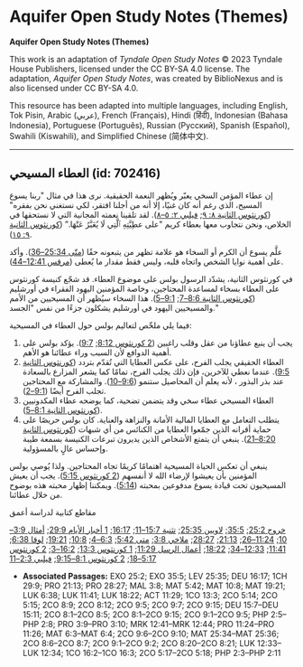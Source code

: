 # Aquifer Open Study Notes (Themes)

**Aquifer Open Study Notes (Themes)**

This work is an adaptation of *Tyndale Open Study Notes* © 2023 Tyndale House Publishers, licensed under the CC BY\-SA 4\.0 license. The adaptation, *Aquifer Open Study Notes*, was created by BiblioNexus and is also licensed under CC BY\-SA 4\.0\.

This resource has been adapted into multiple languages, including English, Tok Pisin, Arabic (عربي), French (Français), Hindi (हिंदी), Indonesian (Bahasa Indonesia), Portuguese (Português), Russian (Русский), Spanish (Español), Swahili (Kiswahili), and Simplified Chinese (简体中文).



--------------------------------

## العطاء المسيحي (id: 702416)

إن عطاء المؤمن السخي يعبّر ويُظهر النعمة الحقيقية. نرى هذا في مثال "ربنا يسوع المسيح، الذي رغم أنه كان غنيًا، إلا أنه من أجلنا افتقر، لكي نستغني نحن بفقره" ([كورنثوس الثانية ٨: ٩](https://ref.ly/2Cor8:9); [فيلبي ٢: ٥–٨](https://ref.ly/Phil2:5-Phil2:8)). لقد تلقينا نعمته المجانية التي لا نستحقها في الخلاص، ونحن نتجاوب معها بعطاء كريم "على عطِيَّتِهِ ٱلَّتِي لَا يُعَبَّرُ عَنْهَا.” ([كورنثوس الثانية ٩: ١٥](https://ref.ly/2Cor9:15)).

علَّم يسوع أن الكرم أو السخاء هو علامة تظهر من يتبعونه حقًا ([متّى 25:34–36](https://ref.ly/Matt25:34-Matt25:36)). وأكد على أهمية نوايا الشخص واتجاه قلبه، وليس فقط مقدار ما يُعطى ([مرقس 12:41–44](https://ref.ly/Mark12:41-Mark12:44)).

في كورنثوس الثانية، يشدّد الرسول بولس على موضوع العطاء. قد شجّع كنيسة كورنثوس على العطاء بسخاء لمساعدة المحتاجين، وخاصة المؤمنين اليهود الفقراء في أورشليم ([كورنثوس الثانية 8:6–7](https://ref.ly/2Cor8:6-2Cor8:7); [9:1–5](https://ref.ly/2Cor9:1-2Cor9:5)). هذا السخاء سيُظهر أن المسيحيين من الأمم والمسيحيين اليهود في أورشليم يشكلون جزءًا من نفس "الجسد."

فيما يلي ملخّص لتعاليم بولس حول العطاء في المسيحية:

1. يجب أن ينبع عطاؤنا من عقل وقلب راغبين ([2 كورنثوس 8:12](https://ref.ly/2Cor8:12); [9:7](https://ref.ly/2Cor9:7)). يؤكد بولس على أهمية الدوافع لأن السبب وراء عطائنا هو الأهم.
2. العطاء الحقيقي يجلب الفرح، على عكس العطايا التي تُقدّم بتردد ([كورنثوس الثانية 9:5](https://ref.ly/2Cor9:5)). عندما نعطي للآخرين، فإن ذلك يجلب الفرح، تمامًا كما يشعر المزارع بالسعادة عند بذر البذور ، لأنه يعلم أن المحاصيل ستنمو ([9:6–10](https://ref.ly/2Cor9:6-2Cor9:10)). والمشاركة مع المحتاجين تجلب الفرح أيضًا ([9:1–2](https://ref.ly/2Cor9:1-2Cor9:2)).
3. العطاء المسيحي عطاء سخي وقد يتضمن تضحية، كما يوضحه عطاء المكدونيين ([كورنثوس الثانية 8:1–5](https://ref.ly/2Cor8:1-2Cor8:5)).
4. يتطلب التعامل مع العطايا المالية الأمانة والنزاهة والعناية. كان بولس حريصًا على حماية أقرانه الذين جمّعوا العطايا من الكنائس من أي شبهات ([كورنثوس الثانية 8:20–21](https://ref.ly/2Cor8:20-2Cor8:21)). ينبغي أن يتمتع الأشخاص الذين يديرون تبرعات الكنيسة بسمعة طيبة وإحساس عالٍ بالمسؤولية.

ينبغي أن تعكس الحياة المسيحية اهتمامًا كريمًا تجاه المحتاجين. ولذا يُوصي بولس المؤمنين بأن يعيشوا لإرضاء الله لا أنفسهم ([2 كورنثوس 5:15](https://ref.ly/2Cor5:15)). يجب أن يعيش المسيحيون تحت قيادة يسوع مدفوعين بمحبته ([5:14](https://ref.ly/2Cor5:14)). ويمكننا إظهار محبته هذه بوضوح من خلال عطائنا.

مقاطع كتابية لدراسة أعمق

[خروج 25:2](https://ref.ly/Exod25:2); [35:5](https://ref.ly/Exod35:5); [لاويين 25:35](https://ref.ly/Lev25:35); [تثنية 15:7–11](https://ref.ly/Deut15:7-Deut15:11); [16:17](https://ref.ly/Deut16:17); [1 أخبار الأيام 29:9](https://ref.ly/1Chr29:9); [أمثال 3:9–10](https://ref.ly/Prov3:9-Prov3:10); [11:24–26](https://ref.ly/Prov11:24-Prov11:26); [21:13](https://ref.ly/Prov21:13); [28:27](https://ref.ly/Prov28:27); [ملاخي 3:8](https://ref.ly/Mal3:8); [متى 5:42](https://ref.ly/Matt5:42); [6:3–4](https://ref.ly/Matt6:3-Matt6:4); [10:8](https://ref.ly/Matt10:8); [19:21](https://ref.ly/Matt19:21); [لوقا 6:38](https://ref.ly/Luke6:38); [11:41](https://ref.ly/Luke11:41); [12:33–34](https://ref.ly/Luke12:33-Luke12:34); [18:22](https://ref.ly/Luke18:22); [أعمال الرسل 11:29](https://ref.ly/Acts11:29); [1 كورنثوس 13:3](https://ref.ly/1Cor13:3); [16:2–3](https://ref.ly/1Cor16:2-1Cor16:3); [2 كورنثوس 5:17–18](https://ref.ly/2Cor5:17-2Cor5:18); [2 كورنثوس 8:1–9:15](https://ref.ly/2Cor8:1-2Cor9:15); [فيلبي 2:3–11](https://ref.ly/Phil2:3-Phil2:11)

* **Associated Passages:** EXO 25:2; EXO 35:5; LEV 25:35; DEU 16:17; 1CH 29:9; PRO 21:13; PRO 28:27; MAL 3:8; MAT 5:42; MAT 10:8; MAT 19:21; LUK 6:38; LUK 11:41; LUK 18:22; ACT 11:29; 1CO 13:3; 2CO 5:14; 2CO 5:15; 2CO 8:9; 2CO 8:12; 2CO 9:5; 2CO 9:7; 2CO 9:15; DEU 15:7–DEU 15:11; 2CO 8:1–2CO 8:5; 2CO 8:1–2CO 9:15; 2CO 9:1–2CO 9:5; PHP 2:5–PHP 2:8; PRO 3:9–PRO 3:10; MRK 12:41–MRK 12:44; PRO 11:24–PRO 11:26; MAT 6:3–MAT 6:4; 2CO 9:6–2CO 9:10; MAT 25:34–MAT 25:36; 2CO 8:6–2CO 8:7; 2CO 9:1–2CO 9:2; 2CO 8:20–2CO 8:21; LUK 12:33–LUK 12:34; 1CO 16:2–1CO 16:3; 2CO 5:17–2CO 5:18; PHP 2:3–PHP 2:11

